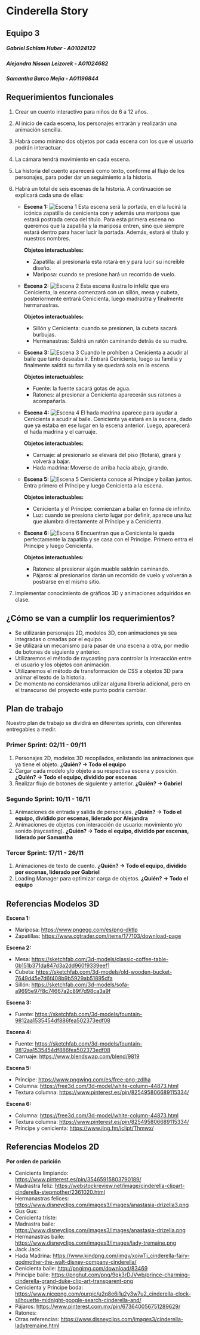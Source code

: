 # Cinderella Story
## Equipo 3
##### Gabriel Schlam Huber - A01024122
##### Alejandra Nissan Leizorek - A01024682
##### Samantha Barco Mejia - A01196844

## Requerimientos funcionales
1. Crear un cuento interactivo para niños de 6 a 12 años.
2. Al inicio de cada escena, los personajes entrarán y realizarán una animación sencilla.
3. Habrá como mínimo dos objetos por cada escena con los que el usuario podrán interactuar.
4. La cámara tendrá movimiento en cada escena.
5. La historia del cuento aparecerá como texto, conforme al flujo de los personajes, para poder dar un seguimiento a la historia.
6. Habrá un total de seis escenas de la historia. A continuación se explicará cada una de ellas:
    * **Escena 1:**
    ![Escena 1](images/ScenesReadme/Scene1.png)
    Esta escena será la portada, en ella lucirá la icónica zapatilla de cenicienta con y además una mariposa que estará postrada cerca del título. Para esta primera escena no queremos que la zapatilla y la mariposa entren, sino que siempre estará dentro para hacer lucir la portada. Además, estará el título y nuestros nombres.
        
        **Objetos interactuables:**
        - Zapatilla: al presionarla esta rotará en y para lucir su increíble diseño. 
        - Mariposa: cuando se presione hará un recorrido de vuelo. 

    * **Escena 2:**
    ![Escena 2](images/ScenesReadme/Scene2.png)
    Esta escena ilustra lo infeliz que era Cenicienta, la escena comenzará con un sillón, mesa y cubeta, posteriormente entrará Cenicienta, luego madrastra y finalmente hermanastras. 
        
        **Objetos interactuables:**
        - Sillón y Cenicienta: cuando se presionen, la cubeta sacará burbujas.
        - Hermanastras: Saldrá un ratón caminando detrás de su madre. 

    * **Escena 3:**
    ![Escena 3](images/ScenesReadme/Scene3.png)
    Cuando le prohíben a Cenicienta a acudir al baile que tanto deseaba ir. Entrará Cenicienta, luego su familia y finalmente saldrá su familia y se quedará sola en la escena.

        **Objetos interactuables:**
        - Fuente: la fuente sacará gotas de agua. 
        - Ratones: al presionar a Cenicienta aparecerán sus ratones a acompañarla. 

    * **Escena 4:**
    ![Escena 4](images/ScenesReadme/Scene4.png)
    El hada madrina aparece para ayudar a Cenicienta a acudir al baile. Cenicienta ya estará en la escena, dado que ya estaba en ese lugar en la escena anterior. Luego, aparecerá el hada madrina y el carruaje. 
        
        **Objetos interactuables:**
        - Carruaje: al presionarlo se elevará del piso (flotará), girará y volverá a bajar. 
        - Hada madrina: Moverse de arriba hacia abajo, girando.

    * **Escena 5:**
    ![Escena 5](images/ScenesReadme/Scene5.png)
    Cenicienta conoce al Príncipe y bailan juntos. Entra primero el Príncipe y luego Cenicienta a la escena. 
        
        **Objetos interactuables:**
        - Cenicienta y el Príncipe: comienzan a bailar en forma de infinito. 
        - Luz: cuando se presiona cierto lugar por definir, aparece una luz que alumbra directamente al Príncipe y a Cenicienta. 

    * **Escena 6:**
    ![Escena 6](images/ScenesReadme/Scene6.png)
    Encuentran que a Cenicienta le queda perfectamente la zapatilla y se casa con el Príncipe. Primero entra el Príncipe y luego Cenicienta. 
        
        **Objetos interactuables:**
        - Ratones: al presionar algún mueble saldrán caminando. 
        - Pájaros: al presionarlos darán un recorrido de vuelo y volverán a postrarse en el mismo sitio. 

7. Implementar conocimiento de gráficos 3D y animaciones adquiridos en clase.

## ¿Cómo se van a cumplir los requerimientos?
* Se utilizarán personajes 2D, modelos 3D, con animaciones ya sea integradas o creadas por el equipo.
* Se utilizará un mecanismo para pasar de una escena a otra, por medio de botones de siguiente y anterior.
* Utilizaremos el método de raycasting para controlar la interacción entre el usuario y los objetos con animación.
* Utilizaremos el método de transformación de CSS a objetos 3D para animar el texto de la historia.
* De momento no consideramos utilizar alguna librería adicional, pero en el transcurso del proyecto este punto podría cambiar.

## Plan de trabajo
Nuestro plan de trabajo se dividirá en diferentes sprints, con diferentes entregables a medir.
### Primer Sprint: 02/11 - 09/11
1. Personajes 2D, modelos 3D recopilados, enlistando las animaciones que ya tiene el objeto. **¿Quién? -> Todo el equipo**
2. Cargar cada modelo y/o objeto a su respectiva escena y posición. **¿Quién? -> Todo el equipo, dividido por escenas**
3. Realizar flujo de botones de siguiente y anterior. **¿Quién? -> Gabriel**
### Segundo Sprint: 10/11 - 16/11
1. Animaciones de entrada y salida de personajes. **¿Quién? -> Todo el equipo, dividido por escenas, liderado por Alejandra**
2. Animaciones de objetos con interacción de usuario: movimiento y/o sonido (raycasting). **¿Quién? -> Todo el equipo, dividido por escenas, liderado por Samantha**
### Tercer Sprint: 17/11 - 26/11
1. Animaciones de texto de cuento. **¿Quién? -> Todo el equipo, dividido por escenas, liderado por Gabriel**
2. Loading Manager para optimizar carga de objetos. **¿Quién? -> Todo el equipo**

## Referencias Modelos 3D
**Escena 1:**
* Mariposa: https://www.pngegg.com/es/png-dktlp
* Zapatillas: https://www.cgtrader.com/items/177103/download-page

**Escena 2:**
* Mesa: https://sketchfab.com/3d-models/classic-coffee-table-0b151b371da847d3a2dd960f9339eef1
* Cubeta: https://sketchfab.com/3d-models/old-wooden-bucket-7649d45e7d6f408b9b5929ab51895dfa
* Sillón: https://sketchfab.com/3d-models/sofa-a9695e97f8c74667a2c89f7d98ca3a9f

**Escena 3:**
* Fuente: https://sketchfab.com/3d-models/fountain-9812aa1535454df886fea502373edf08

**Escena 4:**
* Fuente: https://sketchfab.com/3d-models/fountain-9812aa1535454df886fea502373edf08
* Carruaje: https://www.blendswap.com/blend/9819

**Escena 5:**
* Príncipe: https://www.pngwing.com/es/free-png-zdlha
* Columna: https://free3d.com/3d-model/white-column-44873.html
* Textura columna: https://www.pinterest.es/pin/825495806689115334/

**Escena 6:**
* Columna: https://free3d.com/3d-model/white-column-44873.html
* Textura columna: https://www.pinterest.es/pin/825495806689115334/
* Príncipe y cenicienta: https://www.jing.fm/iclipt/Thmwx/

## Referencias Modelos 2D
**Por orden de parición**
* Cenicienta limpiando: https://www.pinterest.es/pin/35465915803790189/
* Madrastra feliz: https://webstockreview.net/image/cinderella-clipart-cinderella-stepmother/2361020.html
* Hermanastras felices: https://www.disneyclips.com/images3/images/anastasia-drizella3.png
* Gus Gus:
* Cenicienta triste:
* Madrastra baile: https://www.disneyclips.com/images3/images/anastasia-drizella.png
* Hermanastras baile: https://www.disneyclips.com/images3/images/lady-tremaine.png
* Jack Jack:
* Hada Madrina: https://www.kindpng.com/imgv/xoiwTi_cinderella-fairy-godmother-the-walt-disney-company-cinderella/
* Cenicienta baile: http://pngimg.com/download/83469
* Principe baile: https://pnghut.com/png/9qk3rDJVwb/prince-charming-cinderella-grand-duke-clip-art-transparent-png
* Cenicienta y Principe boda: https://www.nicepng.com/ourpic/u2q8e6i1u2y3w7u2_cinderella-clock-silhouette-midnight-google-search-cinderella-and/
* Pájaros: https://www.pinterest.com.mx/pin/673640056751289629/
* Ratones:
* Otras referencias: https://www.disneyclips.com/images3/cinderella-ladytremaine.html